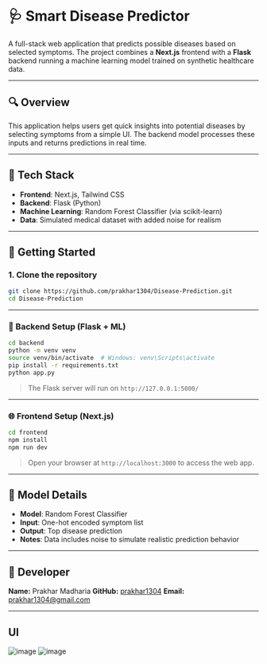 # 🩺 Smart Disease Predictor

A full-stack web application that predicts possible diseases based on selected symptoms. The project combines a **Next.js** frontend with a **Flask** backend running a machine learning model trained on synthetic healthcare data.

---

## 🔍 Overview

This application helps users get quick insights into potential diseases by selecting symptoms from a simple UI. The backend model processes these inputs and returns predictions in real time.

---

## 🧱 Tech Stack

* **Frontend**: Next.js, Tailwind CSS
* **Backend**: Flask (Python)
* **Machine Learning**: Random Forest Classifier (via scikit-learn)
* **Data**: Simulated medical dataset with added noise for realism

---

## 🚀 Getting Started

### 1. Clone the repository

```bash
git clone https://github.com/prakhar1304/Disease-Prediction.git
cd Disease-Prediction
```

---

### 🔧 Backend Setup (Flask + ML)

```bash
cd backend
python -m venv venv
source venv/bin/activate  # Windows: venv\Scripts\activate
pip install -r requirements.txt
python app.py
```

> The Flask server will run on `http://127.0.0.1:5000/`

---

### 🌐 Frontend Setup (Next.js)

```bash
cd frontend
npm install
npm run dev
```

> Open your browser at `http://localhost:3000` to access the web app.

---

## 🧠 Model Details

* **Model**: Random Forest Classifier
* **Input**: One-hot encoded symptom list
* **Output**: Top disease prediction
* **Notes**: Data includes noise to simulate realistic prediction behavior

---

## 👤 Developer

**Name:** Prakhar Madharia
**GitHub:** [prakhar1304](https://github.com/prakhar1304)
**Email:** [prakhar1304@gmail.com](mailto:prakhar1304@gmail.com)

---------------
## UI
![image](https://github.com/user-attachments/assets/d980319a-c9d4-4c48-8ea4-bb534a4388f5)
![image](https://github.com/user-attachments/assets/b20c3434-4a6d-4ae3-9fe1-07d3f5ea4940)



